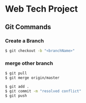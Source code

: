 # Web Tech Project

## Git Commands

### Create a Branch
```bash
$ git checkout -b "<branchName>"
```

### merge other branch
```bash
$ git pull
$ git merge origin/master

$ git add .
$ git commit -m "resolved conflict"
$ git push
```